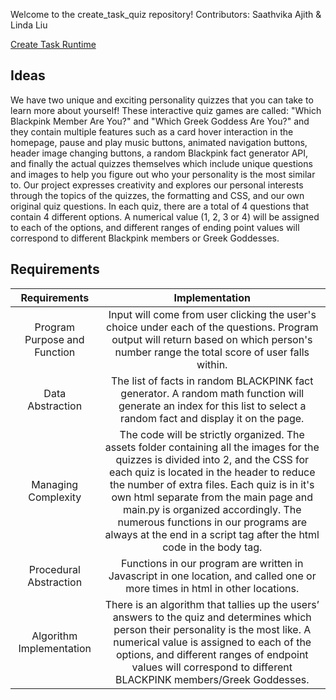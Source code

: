 Welcome to the create_task_quiz repository!
Contributors: Saathvika Ajith & Linda Liu

[Create Task Runtime](http://studyowl.tk:8080/quiz/)

## Ideas
We have two unique and exciting personality quizzes that you can take to learn more about yourself! These interactive quiz games are called: "Which Blackpink Member Are You?" and "Which Greek Goddess Are You?" and they contain multiple features such as a card hover interaction in the homepage, pause and play music buttons, animated navigation buttons, header image changing buttons, a random Blackpink fact generator API, and finally the actual quizzes themselves which include unique questions and images to help you figure out who your personality is the most similar to. Our project expresses creativity and explores our personal interests through the topics of the quizzes, the formatting and CSS, and our own original quiz questions. In each quiz, there are a total of 4 questions that contain 4 different options. A numerical value (1, 2, 3 or 4) will be assigned to each of the options, and different ranges of ending point values will correspond to different Blackpink members or Greek Goddesses.

## Requirements
| Requirements       |  Implementation |
| :----:     |     :----:     |
| Program Purpose and Function |  Input will come from user clicking the user's choice under each of the questions. Program output will return based on which person's number range the total score of user falls within.     |
|  Data Abstraction  |  The list of facts in random BLACKPINK fact generator. A random math function will generate an index for this list to select a random fact and display it on the page.   |
| Managing Complexity   | The code will be strictly organized. The assets folder containing all the images for the quizzes is divided into 2, and the CSS for each quiz is located in the header to reduce the number of extra files. Each quiz is in it's own html separate from the main page and main.py is organized accordingly.  The numerous functions in our programs are always at the end in a script tag after the html code in the body tag. |
|  Procedural Abstraction  |  Functions in our program are written in Javascript in one location, and called one or more times in html in other locations.   |
| Algorithm Implementation|  There is an algorithm that tallies up the users’ answers to the quiz and determines which person their personality is the most like. A numerical value is assigned to each of the options, and different ranges of endpoint values will correspond to different BLACKPINK members/Greek Goddesses.    |
